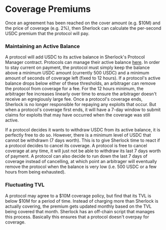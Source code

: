 # Coverage Premiums

Once an agreement has been reached on the cover amount (e.g. $10M) and the price of coverage (e.g. 2%), then Sherlock can calculate the per-second USDC premium that the protocol will pay.

### Maintaining an Active Balance

A protocol will add USDC to its active balance in Sherlock's Protocol Manager contract. Protocols can manage their active balance [here](https://app.sherlock.xyz/protocols/balance). In order to stay current on payment, the protocol must simply keep the balance above a minimum USDC amount (currently 500 USDC) and a minimum amount of seconds of coverage left (fixed to 12 hours). If a protocol's active balance drops below either of these thresholds, an arbitrager can remove the protocol from coverage for a fee. For the 12 hours minimum, the arbitrager fee increases linearly over time to ensure the arbitrager doesn't receive an egregiously large fee. Once a protocol's coverage ends, Sherlock is no longer responsible for repaying any exploits that occur. But when a protocol's coverage first ends, it will have a 7-day window to submit claims for exploits that may have occurred when the coverage was still active.&#x20;

If a protocol decides it wants to withdraw USDC from its active balance, it is perfectly free to do so. However, there is a minimum level of USDC that cannot be withdrawn (7 days worth). This is to give Sherlock time to react if a protocol decides to cancel its coverage. A protocol is free to cancel coverage at any time, it will just not be able to withdraw its last 7 days worth of payment. A protocol can also decide to run down the last 7 days of coverage instead of cancelling, at which point an arbitrager will eventually remove the protocol when the balance is very low (i.e. 500 USDC or a few hours from being exhausted).&#x20;

### Fluctuating TVL

A protocol may agree to a $10M coverage policy, but find that its TVL is below $10M for a period of time. Instead of charging more than Sherlock is actually covering, the premium gets updated monthly based on the TVL being covered that month. Sherlock has an off-chain script that manages this process. Basically this ensures that a protocol doesn't overpay for coverage. &#x20;

&#x20;

